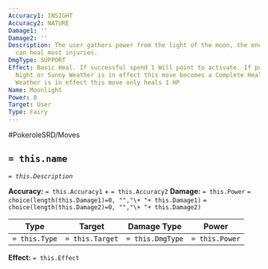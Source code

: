 ```yaml
---
Accuracy1: INSIGHT
Accuracy2: NATURE
Damage1: ''
Damage2: ''
Description: The user gathers power from the light of the moon, the energy absorbed
  can heal most injuries.
DmgType: SUPPORT
Effect: Basic Heal. If successful spend 1 Will point to activate. If performed at
  Night or Sunny Weather is in effect this move becomes a Complete Heal. If Rain/Sandstorm
  Weather is in effect this move only heals 1 HP
Name: Moonlight
Power: 0
Target: User
Type: Fairy
---
```


#PokeroleSRD/Moves

## `= this.name` 
*`= this.Description`*

**Accuracy:** `= this.Accuracy1` + `= this.Accuracy2`
**Damage:** `= this.Power` `= choice(length(this.Damage1)=0, "","\+ "+ this.Damage1)` `= choice(length(this.Damage2)=0, "","\+ "+ this.Damage2)`

| Type          | Target          | Damage Type          | Power          |
| ------------- | --------------- | ---------------- | -------------- |
| `= this.Type` | `= this.Target` | `= this.DmgType` | `= this.Power` | 

**Effect:** `= this.Effect`